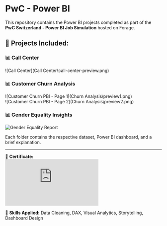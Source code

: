 # PwC - Power BI

This repository contains the Power BI projects completed as part of the **PwC Switzerland - Power BI Job Simulation** hosted on Forage.

## 🔸 Projects Included:

### 📊 Call Center

![Call Center](Call Center\call-center-preview.png)

### 📊 Customer Churn Analysis

![Customer Churn PBI - Page 1](Churn Analysis\preview1.png)  
![Customer Churn PBI - Page 2](Churn Analysis\preview2.png)

### 📊 Gender Equality Insights

![Gender Equality Report](link-to-image3.png)

Each folder contains the respective dataset, Power BI dashboard, and a brief explanation.

---

📄 **Certificate:**  
![PwC Certificate](https://forage-uploads-prod.s3.amazonaws.com/completion-certificates/4sLyCPgmsy8DA6Dh3/a87GpgE6tiku7q3gu_4sLyCPgmsy8DA6Dh3_eBDsBgXEBMhK5NYqr_1741553978159_completion_certificate.pdf)

🧠 **Skills Applied:** Data Cleaning, DAX, Visual Analytics, Storytelling, Dashboard Design
